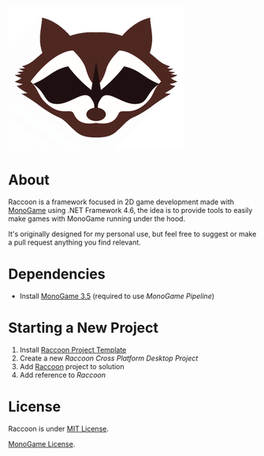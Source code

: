 ![Raccoon](/Raccoon/logo.png)

About
==============

Raccoon is a framework focused in 2D game development made with [MonoGame](https://github.com/MonoGame/MonoGame) using .NET Framework 4.6, the idea is to provide tools to easily make games with MonoGame running under the hood.

It's originally designed for my personal use, but feel free to suggest or make a pull request anything you find relevant.

Dependencies
==============

- Install [MonoGame 3.5](http://www.monogame.net/2016/03/17/monogame-3-5/) (required to use *MonoGame Pipeline*)

Starting a New Project
=======================

1. Install [Raccoon Project Template](/ProjectTemplates/)
2. Create a new *Raccoon Cross Platform Desktop Project*
3. Add [Raccoon](/Raccoon/) project to solution
4. Add reference to *Raccoon*

License
=========
Raccoon is under [MIT License](/LICENSE).

[MonoGame License](https://github.com/MonoGame/MonoGame/blob/develop/LICENSE.txt).
